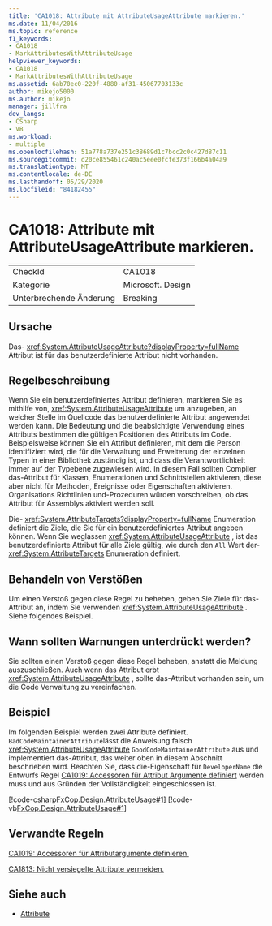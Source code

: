 ```yaml
---
title: 'CA1018: Attribute mit AttributeUsageAttribute markieren.'
ms.date: 11/04/2016
ms.topic: reference
f1_keywords:
- CA1018
- MarkAttributesWithAttributeUsage
helpviewer_keywords:
- CA1018
- MarkAttributesWithAttributeUsage
ms.assetid: 6ab70ec0-220f-4880-af31-45067703133c
author: mikejo5000
ms.author: mikejo
manager: jillfra
dev_langs:
- CSharp
- VB
ms.workload:
- multiple
ms.openlocfilehash: 51a778a737e251c38689d1c7bcc2c0c427d87c11
ms.sourcegitcommit: d20ce855461c240ac5eee0fcfe373f166b4a04a9
ms.translationtype: MT
ms.contentlocale: de-DE
ms.lasthandoff: 05/29/2020
ms.locfileid: "84182455"
---
```

# <a name="ca1018-mark-attributes-with-attributeusageattribute"></a>CA1018: Attribute mit AttributeUsageAttribute markieren.

|||
|-|-|
|CheckId|CA1018|
|Kategorie|Microsoft. Design|
|Unterbrechende Änderung|Breaking|

## <a name="cause"></a>Ursache
Das- <xref:System.AttributeUsageAttribute?displayProperty=fullName> Attribut ist für das benutzerdefinierte Attribut nicht vorhanden.

## <a name="rule-description"></a>Regelbeschreibung
Wenn Sie ein benutzerdefiniertes Attribut definieren, markieren Sie es mithilfe von, <xref:System.AttributeUsageAttribute> um anzugeben, an welcher Stelle im Quellcode das benutzerdefinierte Attribut angewendet werden kann. Die Bedeutung und die beabsichtigte Verwendung eines Attributs bestimmen die gültigen Positionen des Attributs im Code. Beispielsweise können Sie ein Attribut definieren, mit dem die Person identifiziert wird, die für die Verwaltung und Erweiterung der einzelnen Typen in einer Bibliothek zuständig ist, und dass die Verantwortlichkeit immer auf der Typebene zugewiesen wird. In diesem Fall sollten Compiler das-Attribut für Klassen, Enumerationen und Schnittstellen aktivieren, diese aber nicht für Methoden, Ereignisse oder Eigenschaften aktivieren. Organisations Richtlinien und-Prozeduren würden vorschreiben, ob das Attribut für Assemblys aktiviert werden soll.

Die- <xref:System.AttributeTargets?displayProperty=fullName> Enumeration definiert die Ziele, die Sie für ein benutzerdefiniertes Attribut angeben können. Wenn Sie weglassen <xref:System.AttributeUsageAttribute> , ist das benutzerdefinierte Attribut für alle Ziele gültig, wie durch den `All` Wert der- <xref:System.AttributeTargets> Enumeration definiert.

## <a name="how-to-fix-violations"></a>Behandeln von Verstößen
Um einen Verstoß gegen diese Regel zu beheben, geben Sie Ziele für das-Attribut an, indem Sie verwenden <xref:System.AttributeUsageAttribute> . Siehe folgendes Beispiel.

## <a name="when-to-suppress-warnings"></a>Wann sollten Warnungen unterdrückt werden?
Sie sollten einen Verstoß gegen diese Regel beheben, anstatt die Meldung auszuschließen. Auch wenn das Attribut erbt <xref:System.AttributeUsageAttribute> , sollte das-Attribut vorhanden sein, um die Code Verwaltung zu vereinfachen.

## <a name="example"></a>Beispiel
Im folgenden Beispiel werden zwei Attribute definiert. `BadCodeMaintainerAttribute`lässt die Anweisung falsch <xref:System.AttributeUsageAttribute> `GoodCodeMaintainerAttribute` aus und implementiert das-Attribut, das weiter oben in diesem Abschnitt beschrieben wird. Beachten Sie, dass die-Eigenschaft für `DeveloperName` die Entwurfs Regel [CA1019: Accessoren für Attribut Argumente definiert](../code-quality/ca1019.md) werden muss und aus Gründen der Vollständigkeit eingeschlossen ist.

[!code-csharp[FxCop.Design.AttributeUsage#1](../code-quality/codesnippet/CSharp/ca1018-mark-attributes-with-attributeusageattribute_1.cs)]
[!code-vb[FxCop.Design.AttributeUsage#1](../code-quality/codesnippet/VisualBasic/ca1018-mark-attributes-with-attributeusageattribute_1.vb)]

## <a name="related-rules"></a>Verwandte Regeln
[CA1019: Accessoren für Attributargumente definieren.](../code-quality/ca1019.md)

[CA1813: Nicht versiegelte Attribute vermeiden.](../code-quality/ca1813.md)

## <a name="see-also"></a>Siehe auch

- [Attribute](/dotnet/standard/design-guidelines/attributes)
